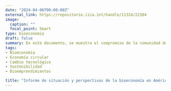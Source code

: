 ```yaml
---
date: "2024-04-06T00:00:00Z"
external_link: https://repositorio.iica.int/handle/11324/22104
image:
  caption: ""
  focal_point: Smart
type: bioeconomia
draft: false
summary: En este documento, se muestra el compromiso de la comunidad de ALC para emprender cambios urgentes en las prioridades empresariales, educativas, de políticas y medioambientales, así como con la sociedad civil para acelerar el desarrollo de bioeconomías sostenibles. Se espera que sirva como insumo para la sensibilización, el posicionamiento y la toma de decisiones de todos los actores públicos y privados involucrados en las estrategias, políticas y proyectos de la bioeconomía de la región.
tags:
- Bioeconomía
- Economía circular
- Cambio tecnológico
- Sostenibilidad
- Bioemprendimientos

title: "Informe de situación y perspectivas de la bioeconomía en América Latina y el Caribe"
---
```

